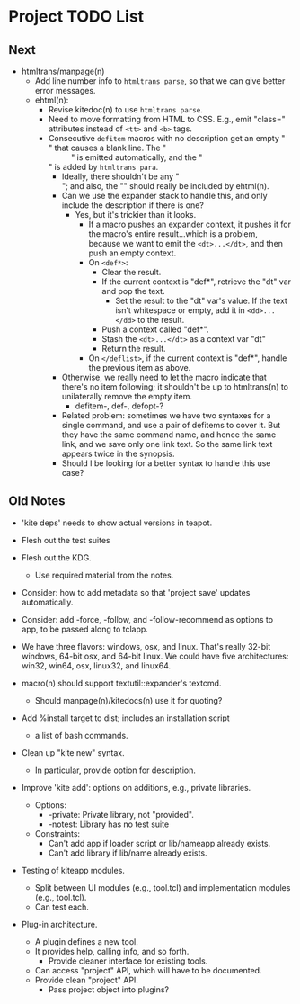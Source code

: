 # Project TODO List

## Next

* htmltrans/manpage(n)
  * Add line number info to `htmltrans parse`, so that we can give better
    error messages.
  * ehtml(n):
    * Revise kitedoc(n) to use `htmltrans parse`.
    * Need to move formatting from HTML to CSS.  E.g., emit "class=" attributes
      instead of `<tt>` and `<b>` tags.
    * Consecutive `defitem` macros with no description get an empty 
      "<dd> </dd>" that causes a blank line.  The "<dd>" is emitted 
      automatically, and the "</dd>" is added by `htmltrans para`.
      * Ideally, there shouldn't be any "<dd> </dd>"; and also,
        the "</dd>" should really be included by ehtml(n).
      * Can we use the expander stack to handle this, and only include
        the description if there is one?
        * Yes, but it's trickier than it looks.
          * If a macro pushes an expander context, it pushes it for the
            macro's entire result...which is a problem, because we want
            to emit the `<dt>...</dt>`, and then push an empty context.
          * On `<def*>`:
            * Clear the result.
            * If the current context is "def*", retrieve the "dt" var and
              pop the text.
              * Set the result to the "dt" var's value.  If the text isn't
                whitespace or empty, add it in `<dd>...</dd>` to the result. 
            * Push a context called "def*".  
            * Stash the `<dt>...</dt>` as a context var "dt"
            * Return the result.
          * On `</deflist>`, if the current context is "def*", handle 
            the previous item as above.
      * Otherwise, we really need to let the macro indicate that there's
        no item following; it shouldn't be up to htmltrans(n) to unilaterally
        remove the empty item.
        * defitem-, def-, defopt-?
      * Related problem: sometimes we have two syntaxes for a single command,
        and use a pair of defitems to cover it.  But they have the same 
        command name, and hence the same link, and we save only one link
        text.  So the same link text appears twice in the synopsis.
      * Should I be looking for a better syntax to handle this use case?

## Old Notes

* 'kite deps' needs to show actual versions in teapot.
* Flesh out the test suites
* Flesh out the KDG.
  * Use required material from the notes.
* Consider: how to add metadata so that 'project save' updates 
  automatically.

* Consider: add -force, -follow, and -follow-recommend as options to app,
  to be passed along to tclapp.
* We have three flavors: windows, osx, and linux.  That's really
  32-bit windows, 64-bit osx, and 64-bit linux.  We could have five
  architectures: win32, win64, osx, linux32, and linux64. 

* macro(n) should support textutil::expander's textcmd.
  * Should manpage(n)/kitedocs(n) use it for quoting?
* Add %install target to dist; includes an installation script
  * a list of bash commands.
* Clean up "kite new" syntax.  
  * In particular, provide option for description.

* Improve 'kite add': options on additions, e.g., private libraries.
  * Options:
    * -private: Private library, not "provided".
    * -notest: Library has no test suite 
  * Constraints:
    * Can't add app if loader script or lib/nameapp already exists.
    * Can't add library if lib/name already exists.
* Testing of kiteapp modules.
  * Split between UI modules (e.g., <name>tool.tcl) and implementation
    modules (e.g., tool.tcl).
  * Can test each.
* Plug-in architecture.
  * A plugin defines a new tool.
  * It provides help, calling info, and so forth.
    * Provide cleaner interface for existing tools.
  * Can access "project" API, which will have to be documented.
  * Provide clean "project" API.
    * Pass project object into plugins?

